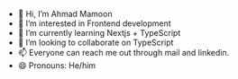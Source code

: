 - 👋 Hi, I’m Ahmad Mamoon
- 👀 I’m interested in Frontend development
- 🌱 I’m currently learning Nextjs + TypeScript
- 💞️ I’m looking to collaborate on TypeScript 
- 📫 Everyone can reach me out through mail and linkedin.
- 😄 Pronouns: He/him


<!---
Ahmad-code077/Ahmad-code077 is a ✨ special ✨ repository because its `README.md` (this file) appears on your GitHub profile.
You can click the Preview link to take a look at your changes.
--->
